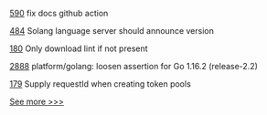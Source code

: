 
[590](https://github.com/hyperledger-labs/business-partner-agent/pull/590) fix docs github action

[484](https://github.com/hyperledger-labs/solang/pull/484) Solang language server should announce version

[180](https://github.com/hyperledger-labs/firefly/pull/180) Only download lint if not present

[2888](https://github.com/hyperledger/fabric/pull/2888) platform/golang: loosen assertion for Go 1.16.2 (release-2.2)

[179](https://github.com/hyperledger-labs/firefly/pull/179) Supply requestId when creating token pools


[See more >>>](https://start-here.hyperledger.org/pull-requests)
